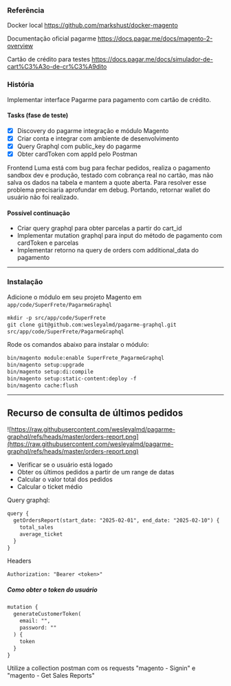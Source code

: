 ### Referência

Docker local
https://github.com/markshust/docker-magento

Documentação oficial pagarme
https://docs.pagar.me/docs/magento-2-overview

Cartão de crédito para testes
https://docs.pagar.me/docs/simulador-de-cart%C3%A3o-de-cr%C3%A9dito

### História

Implementar interface Pagarme para pagamento com cartão de crédito.

#### Tasks (fase de teste)

- [x] Discovery do pagarme integração e módulo Magento
- [x] Criar conta e integrar com ambiente de desenvolvimento
- [x] Query Graphql com public_key do pagarme
- [x] Obter cardToken com appId pelo Postman

Frontend Luma está com bug para fechar pedidos, realiza o pagamento sandbox dev e produção, testado com cobrança real no cartão, mas não salva os dados na tabela e mantem a quote aberta. Para resolver esse problema precisaria aprofundar em debug. Portando, retornar wallet do usuário não foi realizado.

#### Possível continuação

- Criar query graphql para obter parcelas a partir do cart_id
- Implementar mutation graphql para input do método de pagamento com cardToken e parcelas
- Implementar retorno na query de orders com additional_data do pagamento

---

### Instalação

Adicione o módulo em seu projeto Magento em `app/code/SuperFrete/PagarmeGraphql`
```
mkdir -p src/app/code/SuperFrete
git clone git@github.com:wesleyalmd/pagarme-graphql.git src/app/code/SuperFrete/PagarmeGraphql
```

Rode os comandos abaixo para instalar o módulo:
```
bin/magento module:enable SuperFrete_PagarmeGraphql
bin/magento setup:upgrade
bin/magento setup:di:compile
bin/magento setup:static-content:deploy -f
bin/magento cache:flush
```

---

## Recurso de consulta de últimos pedidos

![https://raw.githubusercontent.com/wesleyalmd/pagarme-graphql/refs/heads/master/orders-report.png](https://raw.githubusercontent.com/wesleyalmd/pagarme-graphql/refs/heads/master/orders-report.png)

- Verificar se o usuário está logado
- Obter os últimos pedidos a partir de um range de datas
- Calcular o valor total dos pedidos
- Calcular o ticket médio

Query graphql:
```
query {
  getOrdersReport(start_date: "2025-02-01", end_date: "2025-02-10") {
    total_sales
    average_ticket
  }
}
```
Headers
```
Authorization: "Bearer <token>"
```

##### Como obter o token do usuário
```
mutation {
  generateCustomerToken(
    email: "",
    password: ""
  ) {
    token
  }
}
```

Utilize a collection postman com os requests "magento - Signin" e "magento - Get Sales Reports"
